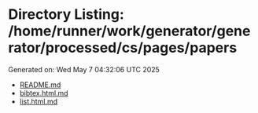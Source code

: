 # Directory Listing: /home/runner/work/generator/generator/processed/cs/pages/papers
Generated on: Wed May  7 04:32:06 UTC 2025

- [README.md](README.md)
- [bibtex.html.md](bibtex.html.md)
- [list.html.md](list.html.md)
